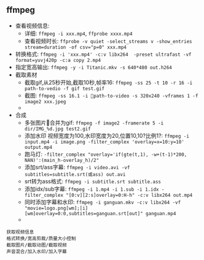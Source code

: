 ## ffmpeg

- 查看视频信息: 
  - 详细: `ffmpeg -i xxx.mp4`, `ffprobe xxxx.mp4`
  - 查看视频时长: `ffprobe -v quiet -select_streams v -show_entries stream=duration -of csv="p=0" xxx.mp4`
- 转换格式: `ffmpeg -i 'xxx.mp4' -c:v libx264  -preset ultrafast -vf format=yuvj420p -c:a copy 2.mp4`
- 指定宽高输出: `ffmpeg -y -i Titanic.mkv -s 640*480 out.h264`
- 截取素材
  - 截取gif,从25秒开始,截取10秒,帧率16: `ffmpeg -ss 25 -t 10 -r 16 -i path-to-vedio -f gif test.gif` 
  - 截图: `ffmpeg -ss 16.1 -i path-to-video -s 320x240 -vframes 1 -f image2 xxx.jpeg`
  - 
- 合成
  - 多张图片合并为gif: `ffmpeg -f image2 -framerate 5 -i dir/IMG_%d.jpg test2.gif`
  - 添加水印 视频宽度为100,水印宽度为20,位置10,10?比例1?: `ffmpeg -i input.mp4 -i image.png -filter_complex 'overlay=x=10:y=10' output.mp4`
  - 跑马灯: `-filter_complex "overlay='if(gte(t,1), -w+(t-1)*200, NAN)':(main_h-overlay_h)/2"`
  - 添加srt/ass字幕: `ffmpeg -i video.avi -vf subtitles=subtitle.srt(或ass) out.avi`
  - srt转为ass格式: `ffmpeg -i subtitle.srt subtitle.ass`
  - 添加idx/sub字幕: `ffmpeg -i 1.mp4 -i 1.sub -i 1.idx -filter_complex "[0:v][2:s]overlay=0:H-h" -c:v libx264 out.mp4`
  - 同时添加字幕和水印: `ffmpeg -i ganguan.mkv -c:v libx264 -vf "movie=logo.png[wm];[i][wm]overlay=0:0,subtitles=ganguan.srt[out]" ganguan.mp4`
  - 
```
获取视频信息
格式转换/宽高剪裁/质量大小控制
截取图片/截取动图/截取视频
声音混合/加入水印/加入字幕

```